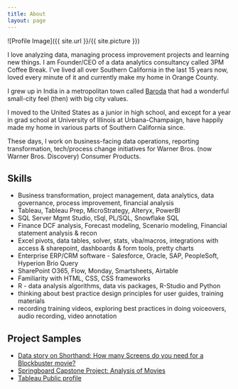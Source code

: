 ```yaml
---
title: About
layout: page
---
```

![Profile Image]({{ site.url }}/{{ site.picture }})

<p>I love analyzing data, managing process improvement projects and learning new things. I am Founder/CEO of a data analytics consultancy called 3PM Coffee Break. I've lived all over Southern California in the last 15 years now, loved every minute of it and currently make my home in Orange County.</p>

<p>I grew up in India in a metropolitan town called <a href="https://en.wikipedia.org/wiki/Vadodara" target="_blank">Baroda</a> that had a wonderful small-city feel (then) with big city values.</p>

<p>I moved to the United States as a junior in high school, and except for a year in grad school at University of Illinois at Urbana-Champaign, have happily made my home in various parts of Southern California since.</p>

<p>These days, I work on business-facing data operations, reporting transformation, tech/process change initiatives for Warner Bros. (now Warner Bros. Discovery) Consumer Products.</p>

<h2>Skills</h2>

<ul class="skill-list">
	<li>Business transformation, project management, data analytics, data governance, process improvement, financial analysis</li>
	<li>Tableau, Tableau Prep, MicroStrategy, Alteryx, PowerBI</li>
	<li>SQL Server Mgmt Studio, tSql, PL/SQL, Snowflake SQL</li>
	<li>Finance DCF analysis, Forecast modeling, Scenario modeling, Financial statement analysis & recon</li>
	<li>Excel pivots, data tables, solver, stats, vba/macros, integrations with access & sharepoint, dashboards & form tools, pretty charts</li>
	<li>Enterprise ERP/CRM software - Salesforce, Oracle, SAP, PeopleSoft, Hyperion Brio Query</li>
	<li>SharePoint O365, Flow, Monday, Smartsheets, Airtable</li>
	<li>Familiarity with HTML, CSS, CSS frameworks</li>
	<li>R - data analysis algorithms, data vis packages, R-Studio and Python</li>
	<li>thinking about best practice design principles for user guides, training materials</li>
	<li>recording training videos, exploring best practices in doing voiceovers, audio recording, video annotation</li>
</ul>

<h2>Project Samples</h2>

<ul>
	<li><a href="http://soc.sh/n2IqhVcpTf" target="_blank">Data story on Shorthand: How many Screens do you need for a Blockbuster movie?</a></li>
	<li><a href="https://github.com/aannasw/movies-capstone/blob/master/Capstone%20Project.pdf" target="_blank">Springboard Capstone Project: Analysis of Movies</a></li>
	<li><a href="http://public.tableau.com/profile/arti#!/" target="_blank">Tableau Public profile</a></li>	
</ul>
